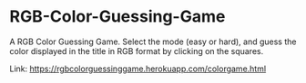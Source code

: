 # RGB-Color-Guessing-Game
A RGB Color Guessing Game. Select the mode (easy or hard), and guess the color displayed in the title in RGB format by clicking on the squares. 

Link: https://rgbcolorguessinggame.herokuapp.com/colorgame.html
